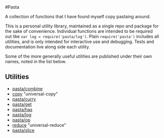 #Pasta

A collection of functions that I have found myself copy pastaing around.

This is a personal utility library, maintained as a single repo and package
for the sake of convenience. Individual functions are intended to be
required out like `var log = require('pasta/log')`. Plain `require('pasta')`
includes all utilities, and is only intended for interactive use and debugging.
Tests and documentation live along side each utility.

Some of the more generally useful utilities are published under their own names,
noted in the list below.

## Utilities

* [pasta/combine](combine)
* [copy](https://github.com/nrn/universal-copy) "universal-copy"
* [pasta/curry](curry)
* [pasta/get](get)
* [pasta/has](has)
* [pasta/log](log)
* [pasta/op](op)
* [reduce](https://github.com/nrn/universal-reduce) "universal-reduce"
* [pasta/slice](slice)

